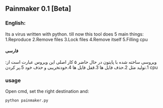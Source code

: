 ## Painmaker 0.1 [Beta]

### English:
Its a virus written with python.
till now this tool does 5 main things:
1.Reproduce
2.Remove files
3.Lock files
4.Remove itself
5.Filling cpu

#### فارسی
ویروسی ساخته شده با پایتون
در حال حاضر ۵ کار اصلی این ویروس عبارت است از:
1.تولید مثل
2.حذف فایل ها
3.قفل فایل ها
4.خودتخریبی و حذف خود
5.پر کردن cpu

### usage
Open cmd, set the right destination and:
```
python painmaker.py
```

